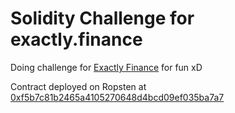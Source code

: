 # Solidity Challenge for exactly.finance
Doing challenge for [Exactly Finance](https://exactly.finance) for fun xD

Contract deployed on Ropsten at [0xf5b7c81b2465a4105270648d4bcd09ef035ba7a7](https://ropsten.etherscan.io/address/0xf5b7c81b2465a4105270648d4bcd09ef035ba7a7)

